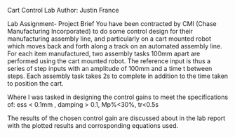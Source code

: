 Cart Control Lab
Author: Justin France 

 Lab Assignment- Project Brief
 You have been contracted by CMI (Chase Manufacturing Incorporated) to do some control design for their manufacturing
 assembly line, and particularly on a cart mounted robot which moves back and forth along a track on an automated
 assembly line.
 For each item manufactured, two assembly tasks 100mm apart are performed using the cart mounted robot. The reference
 input is thus a series of step inputs with an amplitude of 100mm and a time t between steps. Each assembly task
 takes 2s to complete in addition to the time taken to position the cart.

 Where I was tasked in designing the control gains to meet the specifications of:  ess < 0.1mm , damping > 0.1, Mp%<30%, tr<0.5s

 The results of the chosen control gain are discussed about in the lab report with the plotted results and corrosponding equations used.
